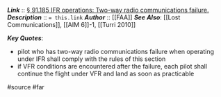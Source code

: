 ***Link***      :: [§ 91.185 IFR operations: Two-way radio communications failure.](https://www.ecfr.gov/current/title-14/chapter-I/subchapter-F/part-91/subpart-B/subject-group-ECFRef6e8c57f580cfd/section-91.185)
***Description***      :: `= this.link`
***Author*** :: [[FAA]]
***See Also***: [[Lost Communications]], [[AIM 6]]-1, [[Turri 2010]]

***Key Quotes***:
* pilot who has two-way radio communications failure when operating under IFR shall comply with the rules of this section
* if VFR conditions are encountered after the failure, each pilot shall continue the flight under VFR and land as soon as practicable

#source #far 
